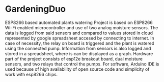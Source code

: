 # GardeningDuo
ESP8266 based automated plants watering
Project is based on ESP8266 Wi-Fi enabled microcontroller and use of two analog moisture sensors. The data is logged from said sensors and compared to values stored in cloud represented by google spreadsheet accesed by connecting to internet. In case of necessity, the relay on board is triggered and the plant is watered using the connected pump. Information from sensors is also logged and stored in a spreadsheet, where is can be displayed as a graph. Hardware part of the project consists of esp12e breakout board, dual moisture sensors, and two relays that control the pumps. For software, Arduino IDE is used because of high availability of  open source code and simplicity of work with esp8266 chips.
